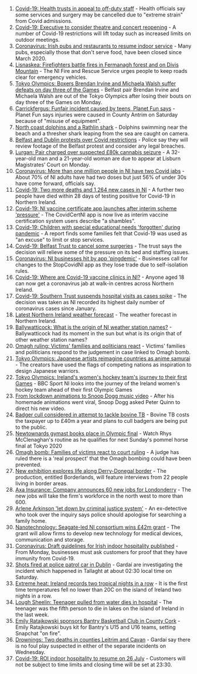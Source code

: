 1. [Covid-19: Health trusts in appeal to off-duty staff](https://www.bbc.co.uk/news/uk-northern-ireland-57964603) - Health officials say some services and surgery may be cancelled due to "extreme strain" from Covid admissions.
2. [Covid-19: Executive to consider theatre and concert reopening](https://www.bbc.co.uk/news/uk-northern-ireland-57965166) - A number of Covid-19 restrictions will lift today such as increased limits on outdoor meetings.
3. [Coronavirus: Irish pubs and restaurants to resume indoor service](https://www.bbc.co.uk/news/world-europe-57965158) - Many pubs, especially those that don't serve food, have been closed since March 2020.
4. [Lisnaskea: Firefighters battle fires in Fermanagh forest and on Divis Mountain](https://www.bbc.co.uk/news/uk-northern-ireland-57964348) - The NI Fire and Rescue Service urges people to keep roads clear for emergency vehicles.
5. [Tokyo Olympics: Boxers Brendan Irvine and Michaela Walsh suffer defeats on day three of the Games](https://www.bbc.co.uk/sport/olympics/57966759) - Belfast pair Brendan Irvine and Michaela Walsh are out of the Tokyo Olympics after losing their bouts on day three of the Games on Monday.
6. [Carrickfergus: Funfair incident caused by teens, Planet Fun says](https://www.bbc.co.uk/news/uk-northern-ireland-57960383) - Planet Fun says injuries were caused in County Antrim on Saturday because of "misuse of equipment".
7. [North coast dolphins and a Rathlin shark](https://www.bbc.co.uk/news/uk-northern-ireland-57962485) - Dolphins swimming near the beach and a thresher shark leaping from the sea are caught on camera.
8. [Belfast and Dublin protests over Covid restrictions](https://www.bbc.co.uk/news/uk-northern-ireland-57957405) - Police say they will review footage of the Belfast protest and consider any legal breaches.
9. [Lurgan: Pair charged over suspected £80k cannabis seizure](https://www.bbc.co.uk/news/uk-northern-ireland-57963047) - A 32-year-old man and a 21-year-old woman are due to appear at Lisburn Magistrates’ Court on Monday.
10. [Coronavirus: More than one million people in NI have two Covid jabs](https://www.bbc.co.uk/news/uk-northern-ireland-57963666) - About 70% of NI adults have had two doses but just 56% of under 30s have come forward, officials say.
11. [Covid-19: Two more deaths and 1,264 new cases in NI](https://www.bbc.co.uk/news/uk-northern-ireland-57962488) - A further two people have died within 28 days of testing positive for Covid-19 in Northern Ireland.
12. [Covid-19: NI vaccine certificate app launches after interim scheme 'pressure'](https://www.bbc.co.uk/news/uk-northern-ireland-57946702) - The CovidCertNI app is now live as interim vaccine certification system users describe "a shambles".
13. [Covid-19: Children with special educational needs 'forgotten' during pandemic](https://www.bbc.co.uk/news/uk-northern-ireland-57948640) - A report finds some families felt that Covid-19 was used as "an excuse" to limit or stop services.
14. [Covid-19: Belfast Trust to cancel some surgeries](https://www.bbc.co.uk/news/uk-northern-ireland-57940347) - The trust says the decision will relieve some of the pressure on its bed and staffing issues.
15. [Coronavirus: NI businesses hit by app 'pingdemic'](https://www.bbc.co.uk/news/uk-northern-ireland-57899897) - Businesses call for changes to the StopCovidNI app as they lose trade due to self-isolation rules.
16. [Covid-19: Where are Covid-19 vaccine clinics in NI?](https://www.bbc.co.uk/news/uk-northern-ireland-57863840) - Anyone aged 18 can now get a coronavirus jab at walk-in centres across Northern Ireland.
17. [Covid-19: Southern Trust suspends hospital visits as cases spike](https://www.bbc.co.uk/news/uk-northern-ireland-57867718) - The decision was taken as NI recorded its highest daily number of coronavirus cases since January.
18. [Latest Northern Ireland weather forecast](https://www.bbc.co.uk/news/uk-northern-ireland-26018439) - The weather forecast in Northern Ireland.
19. [Ballywatticock: What is the origin of NI weather station names?](https://www.bbc.co.uk/news/uk-northern-ireland-57914914) - Ballywatticock had its moment in the sun but what is its origin that of other weather station names?
20. [Omagh ruling: Victims' families and politicians react](https://www.bbc.co.uk/news/uk-northern-ireland-57940348) - Victims' families and politicians respond to the judgement in case linked to Omagh bomb.
21. [Tokyo Olympics: Japanese artists reimagine countries as anime samurai](https://www.bbc.co.uk/news/world-asia-57911348) - The creators have used the flags of competing nations as inspiration to design Japanese warriors.
22. [Tokyo Olympics: Ireland's women's hockey team's journey to their first Games](https://www.bbc.co.uk/sport/olympics/57877092) - BBC Sport NI looks into the journey of the Ireland women's hockey team ahead of their first Olympic Games
23. [From lockdown animations to Snoop Dogg music video](https://www.bbc.co.uk/news/uk-northern-ireland-57916539) - After his homemade animations went viral, Snoop Dogg asked Peter Quinn to direct his new video.
24. [Badger cull considered in attempt to tackle bovine TB](https://www.bbc.co.uk/news/uk-northern-ireland-57949842) - Bovine TB costs the taxpayer up to £40m a year and plans to cull badgers are being put to the public.
25. [Newtownards gymast books place in Olympic final](https://www.bbc.co.uk/sport/av/olympics/57952196) - Watch Rhys McClenaghan's routine as he qualifies for next Sunday's pommel horse final at Tokyo 2020
26. [Omagh bomb: Families of victims react to court ruling](https://www.bbc.co.uk/news/uk-northern-ireland-57946268) - A judge has ruled there is a 'real prospect' that the Omagh bombing could have been prevented.
27. [New exhibition explores life along Derry-Donegal border](https://www.bbc.co.uk/news/uk-northern-ireland-foyle-west-57885075) - The production, entitled Borderlands, will feature interviews from 22 people living in border areas.
28. [Axa Insurance: Company announces 60 new jobs for Londonderry](https://www.bbc.co.uk/news/uk-northern-ireland-foyle-west-57932797) - The new jobs will take the firm's workforce in the north west to more than 600.
29. [Arlene Arkinson 'let down by criminal justice system'](https://www.bbc.co.uk/news/uk-northern-ireland-57927563) - An ex-detective who took over the inquiry says police should apologise for searching a family home.
30. [Nanotechnology: Seagate-led NI consortium wins £42m grant](https://www.bbc.co.uk/news/uk-northern-ireland-57926963) - The grant will allow firms to develop new technology for medical devices, communication and storage.
31. [Coronavirus: Draft guidelines for Irish indoor hospitality published](https://www.bbc.co.uk/news/world-europe-57949844) - From Monday, businesses must ask customers for proof that they have immunity from Covid-19.
32. [Shots fired at police patrol car in Dublin](https://www.bbc.co.uk/news/world-europe-57955148) - Gardaí are investigating the incident which happened in Tallaght at about 02:30 local time on Saturday.
33. [Extreme heat: Ireland records two tropical nights in a row](https://www.bbc.co.uk/news/world-europe-57941663) - It is the first time temperatures fell no lower than 20C on the island of Ireland two nights in a row.
34. [Lough Sheelin: Teenager pulled from water dies in hospital](https://www.bbc.co.uk/news/world-europe-57940577) - The teenager was the fifth person to die in lakes on the island of Ireland in the last week.
35. [Emily Ratajkowski sponsors Bantry Basketball Club in County Cork](https://www.bbc.co.uk/news/world-europe-57932456) - Emily Ratajkowski buys kit for Bantry's U15 and U16 teams, setting Snapchat "on fire".
36. [Drownings: Two deaths in counties Leitrim and Cavan](https://www.bbc.co.uk/news/world-europe-57926959) - Gardaí say there is no foul play suspected in either of the separate incidents on Wednesday.
37. [Covid-19: ROI indoor hospitality to resume on 26 July](https://www.bbc.co.uk/news/world-europe-57919089) - Customers will not be subject to time limits and closing time will be set at 23:30.
